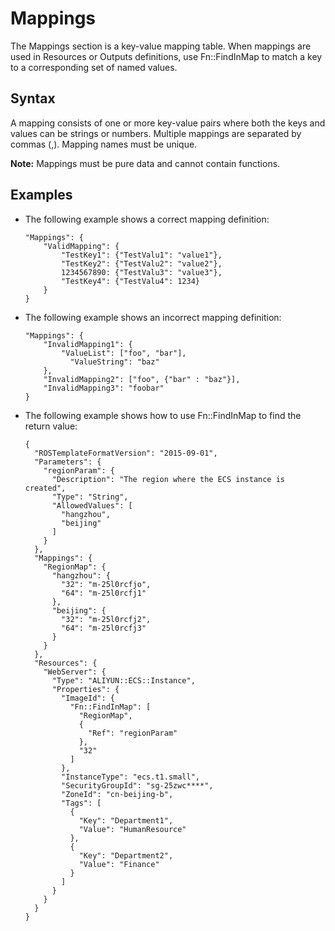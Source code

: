 # Mappings

The Mappings section is a key-value mapping table. When mappings are used in Resources or Outputs definitions, use Fn::FindInMap to match a key to a corresponding set of named values.

## Syntax

A mapping consists of one or more key-value pairs where both the keys and values can be strings or numbers. Multiple mappings are separated by commas \(,\). Mapping names must be unique.

**Note:** Mappings must be pure data and cannot contain functions.

## Examples

-   The following example shows a correct mapping definition:

    ```
    "Mappings": {
        "ValidMapping": {
            "TestKey1": {"TestValu1": "value1"},
            "TestKey2": {"TestValu2": "value2"},
            1234567890: {"TestValu3": "value3"},
            "TestKey4": {"TestValu4": 1234}
        }
    }          
    ```

-   The following example shows an incorrect mapping definition:

    ```
    "Mappings": {
        "InvalidMapping1": {
            "ValueList": ["foo", "bar"],
              "ValueString": "baz"
        },
        "InvalidMapping2": ["foo", {"bar" : "baz"}],
        "InvalidMapping3": "foobar"
    }           
    ```

-   The following example shows how to use Fn::FindInMap to find the return value:

    ```
    {
      "ROSTemplateFormatVersion": "2015-09-01",
      "Parameters": {
        "regionParam": {
          "Description": "The region where the ECS instance is created",
          "Type": "String",
          "AllowedValues": [
            "hangzhou",
            "beijing"
          ]
        }
      },
      "Mappings": {
        "RegionMap": {
          "hangzhou": {
            "32": "m-25l0rcfjo",
            "64": "m-25l0rcfj1"
          },
          "beijing": {
            "32": "m-25l0rcfj2",
            "64": "m-25l0rcfj3"
          }
        }
      },
      "Resources": {
        "WebServer": {
          "Type": "ALIYUN::ECS::Instance",
          "Properties": {
            "ImageId": {
              "Fn::FindInMap": [
                "RegionMap",
                {
                  "Ref": "regionParam"
                },
                "32"
              ]
            },
            "InstanceType": "ecs.t1.small",
            "SecurityGroupId": "sg-25zwc****",
            "ZoneId": "cn-beijing-b",
            "Tags": [
              {
                "Key": "Department1",
                "Value": "HumanResource"
              },
              {
                "Key": "Department2",
                "Value": "Finance"
              }
            ]
          }
        }
      }
    }    
    ```



